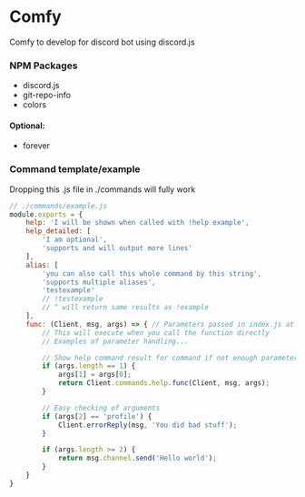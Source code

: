 # Comfy
Comfy to develop for discord bot using discord.js

### NPM Packages
- discord.js
- git-repo-info
- colors
#### Optional:
- forever

### Command template/example
Dropping this .js file in ./commands will fully work
```javascript
// ./commands/example.js
module.exports = {
    help: 'I will be shown when called with !help example',
    help_detailed: [
        'I am optional',
        'supports and will output more lines'
    ],
    alias: [
        'you can also call this whole command by this string',
        'supports multiple aliases',
        'testexample'
        // !testexample
        // ^ will return same results as !example
    ],
    func: (Client, msg, args) => { // Parameters passed in index.js at Comfy.startListen()
        // This will execute when you call the function directly
        // Examples of parameter handling...

        // Show help command result for command if not enough parameters
        if (args.length == 1) {
            args[1] = args[0];
            return Client.commands.help.func(Client, msg, args);
        }

        // Easy checking of arguments
        if (args[2] == 'profile') {
            Client.errorReply(msg, 'You did bad stuff');
        }

        if (args.length >= 2) {
            return msg.channel.send('Hello world');
        }
    }
}
```
